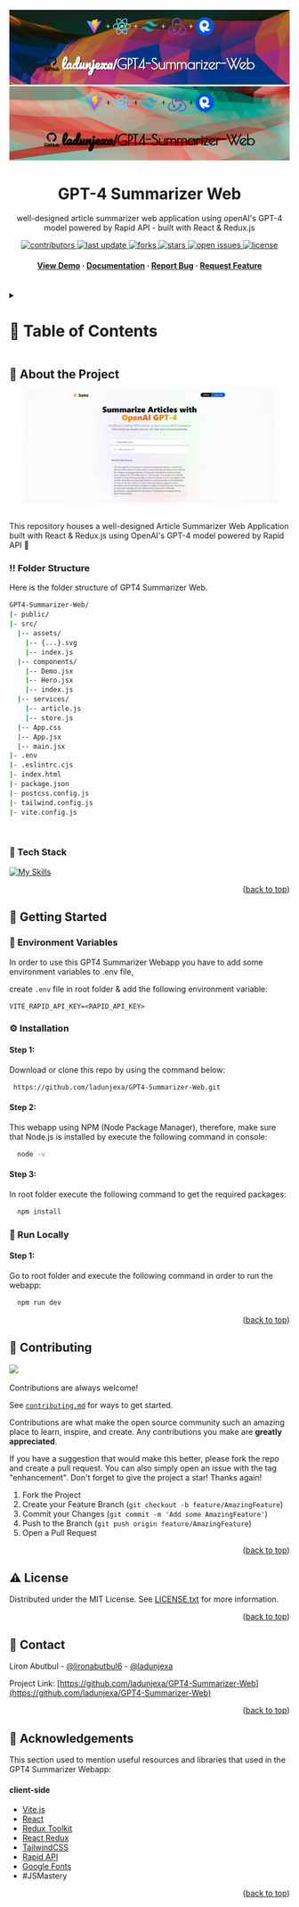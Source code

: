 <a name="readme-top"></a>
<div align="center">

  ![Project Banner](readme_assets/readme_banner.png#gh-dark-mode-only)
  ![Project Banner](readme_assets/readme_banner-light.png#gh-light-mode-only)

  <h1>GPT-4 Summarizer Web</h1>
  
  <p>
    well-designed article summarizer web application using openAI's GPT-4 model powered by Rapid API - built with React & Redux.js
  </p>

<!-- Badges -->
<p>
  <a href="https://github.com/ladunjexa/GPT4-Summarizer-Web/graphs/contributors">
    <img src="https://img.shields.io/github/contributors/ladunjexa/GPT4-Summarizer-Web" alt="contributors" />
  </a>
  <a href="">
    <img src="https://img.shields.io/github/last-commit/ladunjexa/GPT4-Summarizer-Web" alt="last update" />
  </a>
  <a href="https://github.com/ladunjexa/GPT4-Summarizer-Web/network/members">
    <img src="https://img.shields.io/github/forks/ladunjexa/GPT4-Summarizer-Web" alt="forks" />
  </a>
  <a href="https://github.com/ladunjexa/GPT4-Summarizer-Web/stargazers">
    <img src="https://img.shields.io/github/stars/ladunjexa/GPT4-Summarizer-Web" alt="stars" />
  </a>
  <a href="https://github.com/ladunjexa/GPT4-Summarizer-Web/issues/">
    <img src="https://img.shields.io/github/issues/ladunjexa/GPT4-Summarizer-Web" alt="open issues" />
  </a>
  <a href="https://github.com/ladunjexa/GPT4-Summarizer-Web/blob/master/LICENSE">
    <img src="https://img.shields.io/github/license/ladunjexa/GPT4-Summarizer-Web.svg" alt="license" />
  </a>
</p>
   
 <h4>
    <a href="https://gpt-4-summarizer-web.vercel.app/">View Demo</a>
  <span> · </span>
    <a href="https://github.com/ladunjexa/GPT4-Summarizer-Web">Documentation</a>
  <span> · </span>
    <a href="https://github.com/ladunjexa/GPT4-Summarizer-Web/issues/">Report Bug</a>
  <span> · </span>
    <a href="https://github.com/ladunjexa/GPT4-Summarizer-Web/issues/">Request Feature</a>
  </h4>
</div>

<br />

<!-- Table of Contents -->
<details>

<summary>

# :notebook_with_decorative_cover: Table of Contents

</summary>

- [About the Project](#star2-about-the-project)
  * [Folder Structure](#bangbang-folder-structure)
  * [Tech Stack](#space_invader-tech-stack)
- [Getting Started](#toolbox-getting-started)
  * [Environment Variables](#key-environment_variables)
  * [Installation](#gear-installation)
  * [Run Locally](#running-run-locally)
- [Contributing](#wave-contributing)
- [License](#warning-license)
- [Contact](#handshake-contact)
- [Acknowledgements](#gem-acknowledgements)

</details>  

<!-- About the Project -->
## :star2: About the Project

<div align="center">
  <img src="readme_assets/mock.png" height="auto" width="90%"/>
</div>
<br />

This repository houses a well-designed Article Summarizer Web Application built with React & Redux.js using OpenAI's GPT-4 model powered by Rapid API 🤖

<!-- Folder Structure -->
### :bangbang: Folder Structure

Here is the folder structure of GPT4 Summarizer Web.
```bash
GPT4-Summarizer-Web/
|- public/
|- src/
  |-- assets/
    |-- {...}.svg
    |-- index.js
  |-- components/
    |-- Demo.jsx
    |-- Hero.jsx
    |-- index.js
  |-- services/
    |-- article.js
    |-- store.js
  |-- App.css
  |-- App.jsx
  |-- main.jsx
|- .env
|- .eslintrc.cjs
|- index.html
|- package.json
|- postcss.config.js
|- tailwind.config.js
|- vite.config.js
```
<br />

<!-- TechStack -->
### :space_invader: Tech Stack

[![My Skills](https://skillicons.dev/icons?i=vite,react,tailwind,redux)](https://skillicons.dev)

<p align="right">(<a href="#readme-top">back to top</a>)</p>

<!-- Getting Started -->
## :toolbox: Getting Started

<!-- ENV VARIABLES -->
### :key: Environment Variables

In order to use this GPT4 Summarizer Webapp you have to add some environment variables to .env file,

create `.env` file in root folder & add the following environment variable:
```env
VITE_RAPID_API_KEY=<RAPID_API_KEY>
```

<!-- Installation -->
### :gear: Installation

#### Step 1:
Download or clone this repo by using the command below:

```bash
 https://github.com/ladunjexa/GPT4-Summarizer-Web.git
```

#### Step 2:

This webapp using NPM (Node Package Manager), therefore, make sure that Node.js is installed by execute the following command in console:

```bash
  node -v
```

#### Step 3:

In root folder execute the following command to get the required packages:

```bash
  npm install
```

<!-- Run Locally -->
### :running: Run Locally

#### Step 1:

Go to root folder and execute the following command in order to run the webapp:

```bash
  npm run dev
```

<p align="right">(<a href="#readme-top">back to top</a>)</p>

<!-- Contributing -->
## :wave: Contributing

<a href="https://github.com/ladunjexa/GPT4-Summarizer-Web/graphs/contributors">
  <img src="https://contrib.rocks/image?repo=ladunjexa/GPT4-Summarizer-Web" />
</a>


Contributions are always welcome!

See [`contributing.md`](https://contributing.md/) for ways to get started.

Contributions are what make the open source community such an amazing place to learn, inspire, and create. Any contributions you make are **greatly appreciated**.

If you have a suggestion that would make this better, please fork the repo and create a pull request. You can also simply open an issue with the tag "enhancement".
Don't forget to give the project a star! Thanks again!

1. Fork the Project
2. Create your Feature Branch (`git checkout -b feature/AmazingFeature`)
3. Commit your Changes (`git commit -m 'Add some AmazingFeature'`)
4. Push to the Branch (`git push origin feature/AmazingFeature`)
5. Open a Pull Request

<p align="right">(<a href="#readme-top">back to top</a>)</p>

<!-- License -->
## :warning: License

Distributed under the MIT License. See [LICENSE.txt](https://github.com/ladunjexa/GPT4-Summarizer-Web/blob/main/LICENSE) for more information.

<p align="right">(<a href="#readme-top">back to top</a>)</p>

<!-- Contact -->
## :handshake: Contact

Liron Abutbul - [@lironabutbul6](https://twitter.com/lironabutbul6) - [@ladunjexa](https://t.me/ladunjexa)

Project Link: [https://github.com/ladunjexa/GPT4-Summarizer-Web](https://github.com/ladunjexa/GPT4-Summarizer-Web)

<p align="right">(<a href="#readme-top">back to top</a>)</p>

<!-- Acknowledgments -->
## :gem: Acknowledgements

This section used to mention useful resources and libraries that used in the GPT4 Summarizer Webapp:

#### client-side

- [Vite.js](https://vitejs.dev/)
- [React](https://react.dev/)
- [Redux Toolkit](https://redux-toolkit.js.org/)
- [React Redux](https://react-redux.js.org/)
- [TailwindCSS](https://tailwindcss.com/)
- [Rapid API](https://rapidapi.com/)
- [Google Fonts](https://fonts.google.com/)
- #JSMastery

<p align="right">(<a href="#readme-top">back to top</a>)</p>
